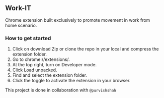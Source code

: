 ## Work-IT
Chrome extension built exclusively to promote movement in work from home scenario.

### How to get started
1. Click on download Zip or clone the repo in your local and compress the extension folder.
2. Go to chrome://extensions/.
3. At the top right, turn on Developer mode.
4. Click Load unpacked.
5. Find and select the extension folder.
6. Click the toggle to activate the extension in your browser.


This project is done in collaboration with `@purvishshah`
